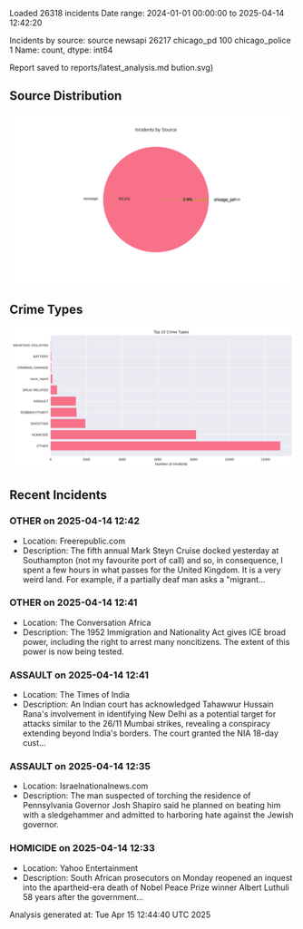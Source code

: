
Loaded 26318 incidents
Date range: 2024-01-01 00:00:00 to 2025-04-14 12:42:20

Incidents by source:
source
newsapi           26217
chicago_pd          100
chicago_police        1
Name: count, dtype: int64

Report saved to reports/latest_analysis.md
bution.svg)

## Source Distribution
![Source Distribution](images/source_distribution.svg)

## Crime Types
![Crime Types](images/crime_types.svg)

## Recent Incidents

### OTHER on 2025-04-14 12:42
- Location: Freerepublic.com
- Description: The fifth annual Mark Steyn Cruise docked yesterday at Southampton (not my favourite port of call) and so, in consequence, I spent a few hours in what passes for the United Kingdom. It is a very weird land. For example, if a partially deaf man asks a "migrant…


### OTHER on 2025-04-14 12:41
- Location: The Conversation Africa
- Description: The 1952 Immigration and Nationality Act gives ICE broad power, including the right to arrest many noncitizens. The extent of this power is now being tested.


### ASSAULT on 2025-04-14 12:41
- Location: The Times of India
- Description: An Indian court has acknowledged Tahawwur Hussain Rana's involvement in identifying New Delhi as a potential target for attacks similar to the 26/11 Mumbai strikes, revealing a conspiracy extending beyond India's borders. The court granted the NIA 18-day cust…


### ASSAULT on 2025-04-14 12:35
- Location: Israelnationalnews.com
- Description: The man suspected of torching the residence of Pennsylvania Governor Josh Shapiro said he planned on beating him with a sledgehammer and admitted to harboring hate against the Jewish governor.


### HOMICIDE on 2025-04-14 12:33
- Location: Yahoo Entertainment
- Description: South African prosecutors on Monday reopened an inquest into the apartheid-era death of Nobel Peace Prize winner Albert Luthuli 58 years after the government...

Analysis generated at: Tue Apr 15 12:44:40 UTC 2025

